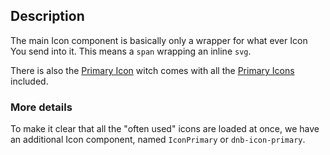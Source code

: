## Description

The main Icon component is basically only a wrapper for what ever Icon You send into it. This means a `span` wrapping an inline `svg`.

There is also the [Primary Icon](/uilib/components/icon-primary/) witch comes with all the [Primary Icons](/icons/primary) included.

### More details

To make it clear that all the "often used" icons are loaded at once, we have an additional Icon component, named `IconPrimary` or `dnb-icon-primary`.
